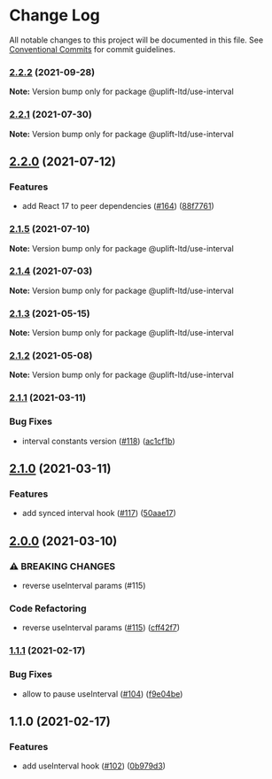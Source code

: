 # Change Log

All notable changes to this project will be documented in this file.
See [Conventional Commits](https://conventionalcommits.org) for commit guidelines.

### [2.2.2](https://github.com/uplift-ltd/nexus/compare/@uplift-ltd/use-interval@2.2.1...@uplift-ltd/use-interval@2.2.2) (2021-09-28)

**Note:** Version bump only for package @uplift-ltd/use-interval





### [2.2.1](https://github.com/uplift-ltd/nexus/compare/@uplift-ltd/use-interval@2.2.0...@uplift-ltd/use-interval@2.2.1) (2021-07-30)

**Note:** Version bump only for package @uplift-ltd/use-interval





## [2.2.0](https://github.com/uplift-ltd/nexus/compare/@uplift-ltd/use-interval@2.1.5...@uplift-ltd/use-interval@2.2.0) (2021-07-12)


### Features

* add React 17 to peer dependencies ([#164](https://github.com/uplift-ltd/nexus/issues/164)) ([88f7761](https://github.com/uplift-ltd/nexus/commit/88f77615dfab14127dfdf76f665ee73c3195bcb4))



### [2.1.5](https://github.com/uplift-ltd/nexus/compare/@uplift-ltd/use-interval@2.1.4...@uplift-ltd/use-interval@2.1.5) (2021-07-10)

**Note:** Version bump only for package @uplift-ltd/use-interval





### [2.1.4](https://github.com/uplift-ltd/nexus/compare/@uplift-ltd/use-interval@2.1.3...@uplift-ltd/use-interval@2.1.4) (2021-07-03)

**Note:** Version bump only for package @uplift-ltd/use-interval





### [2.1.3](https://github.com/uplift-ltd/nexus/compare/@uplift-ltd/use-interval@2.1.2...@uplift-ltd/use-interval@2.1.3) (2021-05-15)

**Note:** Version bump only for package @uplift-ltd/use-interval





### [2.1.2](https://github.com/uplift-ltd/nexus/compare/@uplift-ltd/use-interval@2.1.1...@uplift-ltd/use-interval@2.1.2) (2021-05-08)

**Note:** Version bump only for package @uplift-ltd/use-interval





### [2.1.1](https://github.com/uplift-ltd/nexus/compare/@uplift-ltd/use-interval@2.1.0...@uplift-ltd/use-interval@2.1.1) (2021-03-11)


### Bug Fixes

* interval constants version ([#118](https://github.com/uplift-ltd/nexus/issues/118)) ([ac1cf1b](https://github.com/uplift-ltd/nexus/commit/ac1cf1bfc9d843cf9ab50de434f1b1dc94eb03f2))



## [2.1.0](https://github.com/uplift-ltd/nexus/compare/@uplift-ltd/use-interval@2.0.0...@uplift-ltd/use-interval@2.1.0) (2021-03-11)


### Features

* add synced interval hook ([#117](https://github.com/uplift-ltd/nexus/issues/117)) ([50aae17](https://github.com/uplift-ltd/nexus/commit/50aae17d1852d0180a755192265f810f90b9a570))



## [2.0.0](https://github.com/uplift-ltd/nexus/compare/@uplift-ltd/use-interval@1.1.1...@uplift-ltd/use-interval@2.0.0) (2021-03-10)


### ⚠ BREAKING CHANGES

* reverse useInterval params (#115)

### Code Refactoring

* reverse useInterval params ([#115](https://github.com/uplift-ltd/nexus/issues/115)) ([cff42f7](https://github.com/uplift-ltd/nexus/commit/cff42f78d860d90d419c60f8d2f3c706440cd164))



### [1.1.1](https://github.com/uplift-ltd/nexus/compare/@uplift-ltd/use-interval@1.1.0...@uplift-ltd/use-interval@1.1.1) (2021-02-17)


### Bug Fixes

* allow to pause useInterval ([#104](https://github.com/uplift-ltd/nexus/issues/104)) ([f9e04be](https://github.com/uplift-ltd/nexus/commit/f9e04bef28210c315c75d21b161c46c022a18c40))



## 1.1.0 (2021-02-17)


### Features

* add useInterval hook ([#102](https://github.com/uplift-ltd/nexus/issues/102)) ([0b979d3](https://github.com/uplift-ltd/nexus/commit/0b979d388321774bcd131e72359d44999a3b0f52))
